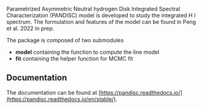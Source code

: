 Parametrized Asymmetric Neutral hydrogen Disk Integrated Spectral Characterization (PANDISC) model is developed to study the integrated H I spectrum. The formulation and features of the model can be found in Peng et al. 2022 in prep.

The package is composed of two submodules

- **model** containing the function to compute the line model
- **fit** containing the helper function for MCMC fit

Documentation
---------------

The documentation can be found
at [https://pandisc.readthedocs.io/](https://pandisc.readthedocs.io/en/stable/). 
